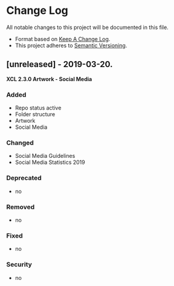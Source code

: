 # Change Log

All notable changes to this project will be documented in this file.

- Format based on [Keep A Change Log](https://keepachangelog.com/en/1.0.0/).
- This project adheres to [Semantic Versioning](https://semver.org/).


## [unreleased] - 2019-03-20.

**XCL 2.3.0 Artwork - Social Media**

### Added

- Repo status active
- Folder structure
- Artwork
- Social Media

### Changed

- Social Media Guidelines
- Social Media Statistics 2019

### Deprecated

- no

### Removed

- no

### Fixed

- no

### Security

- no
